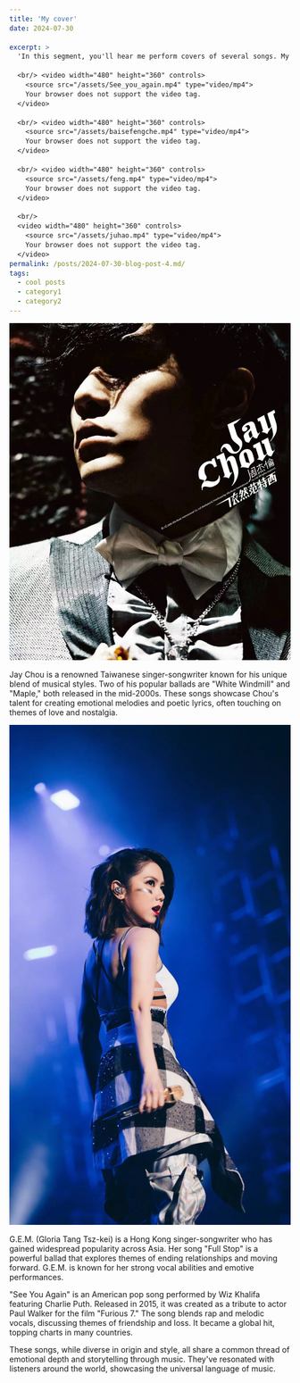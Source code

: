 ```yaml
---
title: 'My cover'
date: 2024-07-30

excerpt: >
  'In this segment, you'll hear me perform covers of several songs. My skill level is modest, so please consider this as purely for fun and entertainment.

  <br/> <video width="480" height="360" controls>
    <source src="/assets/See_you_again.mp4" type="video/mp4">
    Your browser does not support the video tag.
  </video>

  <br/> <video width="480" height="360" controls>
    <source src="/assets/baisefengche.mp4" type="video/mp4">
    Your browser does not support the video tag.
  </video>

  <br/> <video width="480" height="360" controls>
    <source src="/assets/feng.mp4" type="video/mp4">
    Your browser does not support the video tag.
  </video>
  
  <br/>
  <video width="480" height="360" controls>
    <source src="/assets/juhao.mp4" type="video/mp4">
    Your browser does not support the video tag.
  </video>
permalink: /posts/2024-07-30-blog-post-4.md/
tags:
  - cool posts
  - category1
  - category2
---
```


<img src='/images/周杰伦.png'>

Jay Chou is a renowned Taiwanese singer-songwriter known for his unique blend of musical styles. Two of his popular ballads are "White Windmill" and "Maple," both released in the mid-2000s. These songs showcase Chou's talent for creating emotional melodies and poetic lyrics, often touching on themes of love and nostalgia.


<img src='/images/邓紫棋.png'>

G.E.M. (Gloria Tang Tsz-kei) is a Hong Kong singer-songwriter who has gained widespread popularity across Asia. Her song "Full Stop" is a powerful ballad that explores themes of ending relationships and moving forward. G.E.M. is known for her strong vocal abilities and emotive performances.

"See You Again" is an American pop song performed by Wiz Khalifa featuring Charlie Puth. Released in 2015, it was created as a tribute to actor Paul Walker for the film "Furious 7." The song blends rap and melodic vocals, discussing themes of friendship and loss. It became a global hit, topping charts in many countries.

These songs, while diverse in origin and style, all share a common thread of emotional depth and storytelling through music. They've resonated with listeners around the world, showcasing the universal language of music.
